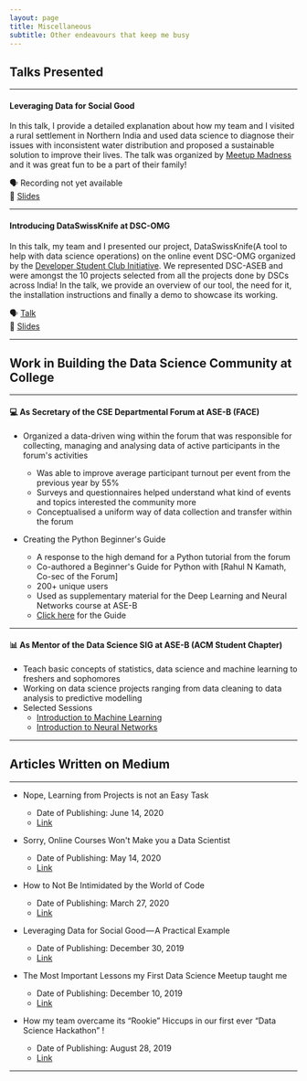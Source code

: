 ```yaml
---
layout: page
title: Miscellaneous
subtitle: Other endeavours that keep me busy
---
```


## Talks Presented
---

#### Leveraging Data for Social Good

In this talk, I provide a detailed explanation about how my team and I visited a rural settlement in Northern India and used data science to diagnose their issues with inconsistent water distribution and proposed a sustainable solution to improve their lives. The talk was organized by [Meetup Madness](https://meetupmadness.io/) and it was great fun to be a part of their family!

:speaking_head: Recording not yet available  
:link: [Slides](https://www.canva.com/design/DAD_h6ubbIA/QR2g558eEoV1SW9Dto90MA/view)

---

#### Introducing DataSwissKnife at DSC-OMG

In this talk, my team and I presented our project, DataSwissKnife(A tool to help with data science operations) on the online event DSC-OMG organized by the [Developer Student Club Initiative](https://developers.google.com/community/dsc). We represented DSC-ASEB and were amongst the 10 projects selected from all the projects done by DSCs across India! In the talk, we provide an overview of our tool, the need for it, the installation instructions and finally a demo to showcase its working.  

:speaking_head: [Talk](https://www.youtube.com/watch?v=9o5CDkeWPmM)  
:link: [Slides](https://www.canva.com/design/DAEAV3D_iAU/w2CxGdPd_uSg5N0Rkb45og/view)

---

## Work in Building the Data Science Community at College
---

#### :computer: As Secretary of the CSE Departmental Forum at ASE-B (FACE)
- Organized a data-driven wing within the forum that was responsible for collecting, managing and analysing data of active participants in the forum's activities
  - Was able to improve average participant turnout per event from the previous year by 55%
  - Surveys and questionnaires helped understand what kind of events and topics interested the community more
  - Conceptualised a uniform way of data collection and transfer within the forum
  
- Creating the Python Beginner's Guide
  - A response to the high demand for a Python tutorial from the forum
  - Co-authored a Beginner's Guide for Python with [Rahul N Kamath, Co-sec of the Forum]
  - 200+ unique users
  - Used as supplementary material for the Deep Learning and Neural Networks course at ASE-B
  - [Click here](https://bit.ly/python-tut-face) for the Guide
  
---
  
#### :bar_chart: As Mentor of the Data Science SIG at ASE-B (ACM Student Chapter)
- Teach basic concepts of statistics, data science and machine learning to freshers and sophomores
- Working on data science projects ranging from data cleaning to data analysis to predictive modelling
- Selected Sessions
  - [Introduction to Machine Learning](https://paper.dropbox.com/doc/Explore-ML-DSC-Introduction-to-Machine-Learning--AxzN8M10MRpcnGJtgrhsQtz9Ag-xbJ2VWpGwgJ8iePX5Yg3u)
  - [Introduction to Neural Networks](https://paper.dropbox.com/doc/Explore-ML-DSC-Neural-Networks--Axyg74XnuRKvmEZonapI~dtWAg-2AANiBmwe5Aqa4MPAUQ1v)
  
---

## Articles Written on Medium
---

- Nope, Learning from Projects is not an Easy Task
  - Date of Publishing: June 14, 2020
  - [Link](https://towardsdatascience.com/nope-learning-from-projects-is-not-an-easy-task-eb35c64da6e7?source=friends_link&sk=38b5267d700cc006064f3f3e948c7040)
  
- Sorry, Online Courses Won't Make you a Data Scientist
  - Date of Publishing: May 14, 2020
  - [Link](https://towardsdatascience.com/sorry-online-courses-wont-make-you-a-data-scientist-8639d5f00889?source=friends_link&sk=a0d99d05e1058d26bf6f277aea76388b)
  
- How to Not Be Intimidated by the World of Code
  - Date of Publishing: March 27, 2020
  - [Link](https://medium.com/@yadramshankar/how-to-not-be-intimidated-by-the-world-of-code-e12c3518fbc2?source=friends_link&sk=0287594258b6dbb1bab533f46d098789)
  
- Leveraging Data for Social Good — A Practical Example
  - Date of Publishing: December 30, 2019
  - [Link](https://towardsdatascience.com/leveraging-data-for-social-good-a-practical-example-adac053bdeaa?source=friends_link&sk=8b4b119dcd6660ef2775fa6ea6eb4398)
  
- The Most Important Lessons my First Data Science Meetup taught me
  - Date of Publishing: December 10, 2019
  - [Link](https://towardsdatascience.com/the-most-important-lessons-my-first-data-science-meetup-taught-me-9651a528616?source=friends_link&sk=35f62ddfb49211692ab5c23be6058747)
  
- How my team overcame its “Rookie” Hiccups in our first ever “Data Science Hackathon” !
  - Date of Publishing: August 28, 2019
  - [Link](https://medium.com/face-amrita-bangalore/how-my-team-overcame-its-rookie-hiccups-in-our-first-ever-data-science-hackathon-5cba643ece08?source=friends_link&sk=c6cc4eb9517bf44566ae9334ec69040e)

  
---

